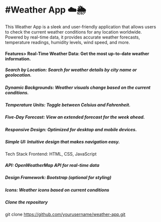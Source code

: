 <h1>#Weather App ☁️🌦️</h1>
This Weather App is a sleek and user-friendly application that allows users to check the current weather conditions for any location worldwide. Powered by real-time data, it provides accurate weather forecasts, temperature readings, humidity levels, wind speed, and more.

<h4>Features</h4<h5>>
Real-Time Weather Data: Get the most up-to-date weather information.
<h5>Search by Location: Search for weather details by city name or geolocation.</h5>
<h5>Dynamic Backgrounds: Weather visuals change based on the current conditions.</h5>
<h5>Temperature Units: Toggle between Celsius and Fahrenheit.</h5>
<h5>Five-Day Forecast: View an extended forecast for the week ahead.</h5>
<h5>Responsive Design: Optimized for desktop and mobile devices.</h5>
<h5>Simple UI: Intuitive design that makes navigation easy.</h5>
Tech Stack
Frontend: HTML, CSS, JavaScript
<h5>API: OpenWeatherMap API for real-time data</h5>
<h5>Design Framework: Bootstrap (optional for styling)</h5>
<h5>Icons: Weather icons based on current conditions</h5>

<h5>Clone the repository</h5>

git clone https://github.com/yourusername/weather-app.git
